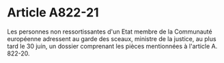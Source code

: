 # Article A822-21

Les personnes non ressortissantes d'un Etat membre de la Communauté européenne adressent au garde des sceaux, ministre de la justice, au plus tard le 30 juin, un dossier comprenant les pièces mentionnées à l'article A. 822-20.
